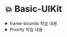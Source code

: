 # 💥 Basic-UIKit
<details>
<summary>frame-bounds 학습 내용</summary>

<!-- summary 아래 한칸 공백 두어야함 -->
	<img src="https://github.com/bdrsky2010/Basic-UIKit/blob/main/img/frame-bounds-1.png" height="450x" width="250px">
			
	<img src="https://github.com/bdrsky2010/Basic-UIKit/blob/main/img/frame-bounds-2.png" height="450x" width="250px">
			
	<img src="https://github.com/bdrsky2010/Basic-UIKit/blob/main/img/frame-bounds-3.png" height="450x" width="250px">
</details>
</details>
</details>
</details>

<details>
<summary>Priority 학습 내용</summary>

<!-- summary 아래 한칸 공백 두어야함 -->
  <img src="https://github.com/bdrsky2010/Basic-UIKit/blob/main/img/priority.png" height="450x" width="250px">
</details>
